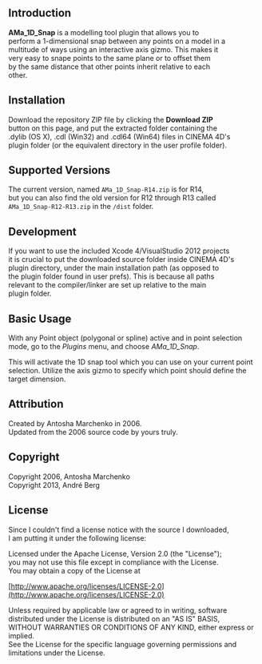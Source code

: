 Introduction
------------

**AMa_1D_Snap** is a modelling tool plugin that allows you to  
perform a 1-dimensional snap between any points on a model in a   
multitude of ways using an interactive axis gizmo. This makes it  
very easy to snape points to the same plane or to offset them  
by the same distance that other points inherit relative to each  
other.

Installation
------------

Download the repository ZIP file by clicking the **Download ZIP**   
button on this page, and put the extracted folder containing the   
.dylib (OS X), .cdl (Win32) and .cdl64 (Win64) files in CINEMA 4D's  
plugin folder (or the equivalent directory in the user profile folder).

Supported Versions
------------------

The current version, named `AMa_1D_Snap-R14.zip` is for R14,  
but you can also find the old version for R12 through R13 called   
`AMa_1D_Snap-R12-R13.zip` in the `/dist` folder.

Development
-----------

If you want to use the included Xcode 4/VisualStudio 2012 projects  
it is crucial to put the downloaded source folder inside CINEMA 4D's  
plugin directory, under the main installation path (as opposed to   
the plugin folder found in user prefs). This is because all paths  
relevant to the compiler/linker are set up relative to the main  
plugin folder.


Basic Usage
-----------

With any Point object (polygonal or spline) active and in point selection   
mode, go to the *Plugins* menu, and choose *AMa_1D_Snap*.    

This will activate the 1D snap tool which you can use on your current point  
selection. Utilize the axis gizmo to specify which point should define the  
target dimension.

Attribution
-----------

Created by Antosha Marchenko in 2006.  
Updated from the 2006 source code by yours truly.

Copyright
---------

Copyright 2006, Antosha Marchenko  
Copyright 2013, André Berg

License
-------

Since I couldn't find a license notice with the source I downloaded,  
I am putting it under the following license:

Licensed under the Apache License, Version 2.0 (the "License");  
you may not use this file except in compliance with the License.  
You may obtain a copy of the License at

[http://www.apache.org/licenses/LICENSE-2.0](http://www.apache.org/licenses/LICENSE-2.0)

Unless required by applicable law or agreed to in writing, software  
distributed under the License is distributed on an "AS IS" BASIS,  
WITHOUT WARRANTIES OR CONDITIONS OF ANY KIND, either express or implied.  
See the License for the specific language governing permissions and  
limitations under the License.  
